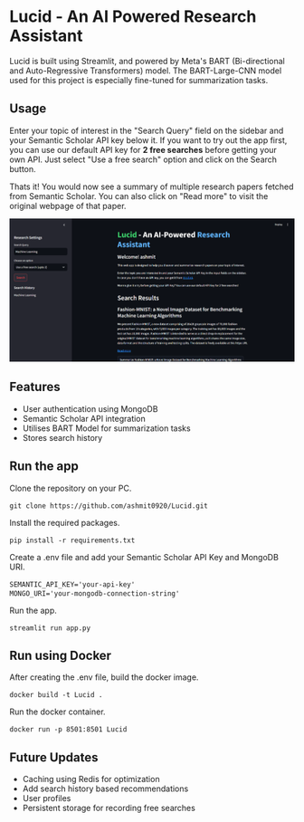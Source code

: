 # Lucid - An AI Powered Research Assistant

Lucid is built using Streamlit, and powered by Meta's BART (Bi-directional and Auto-Regressive Transformers) model. The BART-Large-CNN model used for this project is especially fine-tuned for summarization tasks.

## Usage

Enter your topic of interest in the "Search Query" field on the sidebar and your Semantic Scholar API key below it. If you want to try out the app first, you can use our default API key for **2 free searches** before getting your own API. Just select "Use a free search" option and click on the Search button. 

Thats it! You would now see a summary of multiple research papers fetched from Semantic Scholar. You can also click on "Read more" to visit the original webpage of that paper.

![User interface](./Demo.png)

## Features

- User authentication using MongoDB
- Semantic Scholar API integration
- Utilises BART Model for summarization tasks
- Stores search history

## Run the app

Clone the repository on your PC.
```
git clone https://github.com/ashmit0920/Lucid.git
```
Install the required packages.
```
pip install -r requirements.txt
```
Create a .env file and add your Semantic Scholar API Key and MongoDB URI.
```
SEMANTIC_API_KEY='your-api-key'
MONGO_URI='your-mongodb-connection-string'
```
Run the app.
```
streamlit run app.py
```

## Run using Docker

After creating the .env file, build the docker image.
```
docker build -t Lucid .
```

Run the docker container.
```
docker run -p 8501:8501 Lucid
```

## Future Updates

- Caching using Redis for optimization
- Add search history based recommendations
- User profiles
- Persistent storage for recording free searches